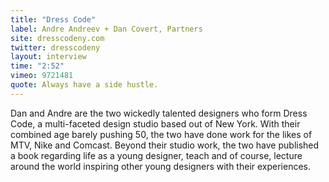 ```yaml
---
title: "Dress Code"
label: Andre Andreev + Dan Covert, Partners
site: dresscodeny.com
twitter: dresscodeny
layout: interview
time: "2:52"
vimeo: 9721481
quote: Always have a side hustle.
---
```


Dan and Andre are the two wickedly talented designers who form Dress Code, a multi-faceted design studio based out of New York. With their combined age barely pushing 50, the two have done work for the likes of MTV, Nike and Comcast. Beyond their studio work, the two have published a book regarding life as a young designer, teach and of course, lecture around the world inspiring other young designers with their experiences.